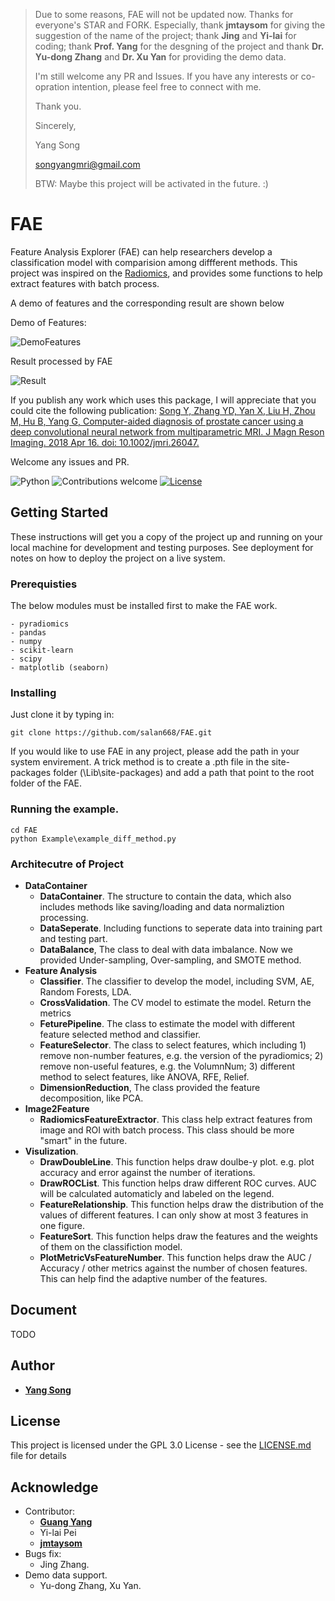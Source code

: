 > Due to some reasons, FAE will not be updated now. Thanks for everyone's STAR and FORK. Especially, thank **jmtaysom** for giving the suggestion of the name of the project; thank **Jing** and **Yi-lai** for coding; thank **Prof. Yang** for the desgning of the project and thank **Dr. Yu-dong Zhang** and **Dr. Xu Yan** for providing the demo data. 
>
> I'm still welcome any PR and Issues. If you have any interests or co-opration intention, please feel free to connect with me. 
>
> Thank you.
>
> Sincerely, 
>
> Yang Song
>
> songyangmri@gmail.com
>
> BTW: Maybe this project will be activated in the future. :)

# FAE

Feature Analysis Explorer (FAE) can help researchers develop a classification model with comparision among diffferent methods. This project was inspired on the [Radiomics](http://www.radiomics.io/), and provides some functions to help extract features with batch process.

A demo of features and the corresponding result are shown below

Demo of Features:

![DemoFeatures](https://github.com/salan668/FAE/blob/master/Example/DemoFeatures.png)

Result processed by FAE

![Result](https://github.com/salan668/FAE/blob/master/Example/Result.png)

If you publish any work which uses this package, I will appreciate that you could cite the following publication: [Song Y, Zhang YD, Yan X, Liu H, Zhou M, Hu B, Yang G, Computer-aided diagnosis of prostate cancer using a deep convolutional neural network from multiparametric MRI. J Magn Reson Imaging. 2018 Apr 16. doi: 10.1002/jmri.26047.](https://www.ncbi.nlm.nih.gov/pubmed/29659067) 

Welcome any issues and PR. 

![Python](https://img.shields.io/badge/python-v3.6-blue.svg)
![Contributions welcome](https://img.shields.io/badge/contributions-welcome-orange.svg)
[![License](https://img.shields.io/badge/license-GPL3.0-blue.svg)](https://www.gnu.org/licenses/gpl-3.0.en.html)

## Getting Started
These instructions will get you a copy of the project up and running on your local machine for development and testing purposes. See deployment for notes on how to deploy the project on a live system.

### Prerequisties
The below modules must be installed first to make the FAE work. 

```
- pyradiomics
- pandas
- numpy
- scikit-learn
- scipy
- matplotlib (seaborn)
```

### Installing
Just clone it by typing in:

```
git clone https://github.com/salan668/FAE.git
```
If you would like to use FAE in any project, please add the path in your system envirement. A trick method is to create a .pth file in the site-packages folder (<Your own python folder>\Lib\site-packages) and add a path that point to the root folder of the FAE.

### Running the example. 
```
cd FAE
python Example\example_diff_method.py
```

### Architecutre of Project 
- **DataContainer**
    - **DataContainer**. The structure to contain the data, which also includes methods like saving/loading and data normaliztion processing.
    - **DataSeperate**. Including functions to seperate data into training part and testing part.
    - **DataBalance**, The class to deal with data imbalance. Now we provided Under-sampling, Over-sampling, and SMOTE method.
- **Feature Analysis**
    - **Classifier**. The classifier to develop the model, including SVM, AE, Random Forests, LDA. 
    - **CrossValidation**. The CV model to estimate the model. Return the metrics
    - **FeturePipeline**. The class to estimate the model with different feature selected method and classifier. 
    - **FeatureSelector**. The class to select features, which including 1) remove non-number features, e.g. the version of the pyradiomics; 2) remove non-useful features, e.g. the VolumnNum; 3) different method to select features, like ANOVA, RFE, Relief.
    - **DimensionReduction**, The class provided the feature decomposition, like PCA.
- **Image2Feature**
    - **RadiomicsFeatureExtractor**. This class help extract features from image and ROI with batch process. This class should be more "smart" in the future. 
- **Visulization**. 
    - **DrawDoubleLine**. This function helps draw doulbe-y plot. e.g. plot accuracy and error against the number of iterations.
    - **DrawROCList**. This function helps draw different ROC curves. AUC will be calculated automaticly and labeled on the legend. 
    - **FeatureRelationship**. This function helps draw the distribution of the values of different features. I can only show at most 3 features in one figure. 
    - **FeatureSort**. This function helps draw the features and the weights of them on the classifiction model. 
    - **PlotMetricVsFeatureNumber**. This function helps draw the AUC / Accuracy / other metrics against the number of chosen features. This can help find the adaptive number of the features. 

## Document
TODO

## Author
- [**Yang Song**](https://github.com/salan668)

## License 
This project is licensed under the GPL 3.0 License - see the [LICENSE.md](https://github.com/salan668/FAE/blob/master/LICENSE) file for details

## Acknowledge
- Contributor:
    - [**Guang Yang**](https://github.com/yg88)
    - Yi-lai Pei
    - [**jmtaysom**](https://github.com/jmtaysom)
- Bugs fix:
    - Jing Zhang. 
- Demo data support. 
    - Yu-dong Zhang, Xu Yan. 
